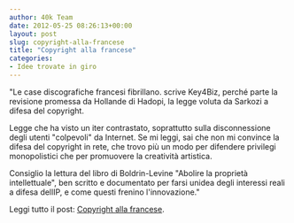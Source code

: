 ```yaml
---
author: 40k Team
date: 2012-05-25 08:26:13+00:00
layout: post
slug: copyright-alla-francese
title: "Copyright alla francese"
categories:
- Idee trovate in giro
---
```


"Le case discografiche francesi fibrillano. scrive Key4Biz, perché parte la revisione promessa da Hollande di Hadopi, la legge voluta da Sarkozi a difesa del copyright.

Legge che ha visto un iter contrastato, soprattutto sulla disconnessione degli utenti "colpevoli" da Internet. Se mi leggi, sai che non mi convince la difesa del copyright in rete, che trovo più un modo per difendere privilegi monopolistici che per promuovere la creatività artistica.

Consiglio la lettura del libro di Boldrin-Levine "Abolire la proprietà intellettuale", ben scritto e documentato per farsi unidea degli interessi reali a difesa dellIP, e come questi frenino l'innovazione."

Leggi tutto il post: [Copyright alla francese](http://archidata.typepad.com/chez_asa/2012/05/copyright-alla-francese.html?utm_source=feedburner&utm_medium=feed&utm_campaign=Feed%3A+ChezAsa+%28Chez+ASA%29&utm_content=Google+Reader).
